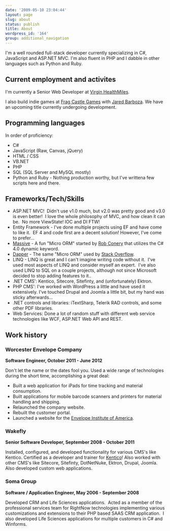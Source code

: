 ```yaml
---
date: '2009-05-10 23:04:44'
layout: page
slug: about
status: publish
title: About
wordpress_id: '164'
group: additional_navigation
---
```


I'm a well rounded full-stack developer currently specializing in C#, JavaScript and ASP.NET MVC. I'm also fluent in PHP and I dabble in other languages such as Python and Ruby.


## Current employment and activites

I'm currently a Senior Web Developer at [Virgin HealthMiles](http://virginhealthmiles.com).

I also build indie games at [Frag Castle Games](http://fragcastle.com) with [Jared Barboza](http://codeimpossible.com).  We have an upcoming title currently undergoing  development.


## Programming languages

In order of proficiency:

- C#
- JavaScript (Raw, Canvas, jQuery)
- HTML / CSS
- VB.NET
- PHP
- SQL (SQL Server and MySQL mostly)
- Python and Ruby - Nothing production worthy, but I've writtena few scripts here and there.

## Frameworks/Tech/Skills

- ASP.NET MVC!  Didn't use v1.0 much, but v2.0 was pretty good and v3.0 is even better!  I love the whole philosophy of MVC, and how clean it can be.  No more ViewState! IOC and DI FTW!
- Entity Framework - I've done multiple projects using EF and have come to like it.  EF 4 and code first are a decent solution!  However, I've come to prefer...
- [Massive](https://github.com/robconery/massive/) - A fun "Micro ORM" started by [Rob Conery](http://blog.wekeroad.com/helpy-stuff/and-i-shall-call-it-massive) that utilizes the C# 4.0 dynamic keyword.
- [Dapper](http://code.google.com/p/dapper-dot-net/) - The same "Micro ORM" used by [Stack Overflow](http://stackoverflow.com).
- LINQ - LINQ is great and I can't imagine writing code without it.  I've used most aspects of LINQ and consider myself an expert.  I've also used LINQ to SQL on a couple projects, although not since Microsoft decided to stop adding features to it..
- .NET CMS': Kentico, Sitecore, Sitefinty, and (unfortunately) Ektron.
- PHP CMS': I've worked with WordPress a little and have used it extensively.  I've touched Drupal and Joomla a little bit, but my hand was sticky afterwards...
- .NET controls and libraries: iTextSharp, Telerik RAD controls, and some other PDF libraries.
- Web Services: Done a lot of random stuff with different web service technologies like WCF, ASP.NET Web API and REST.


## Work history

### Worcester Envelope Company
**Software Engineer, October 2011 - June 2012**

Don't let the name or the dates fool you. Used a wide range of technologies during the short time, accomplishing a great deal:

- Built a web application for iPads for time tracking and material consumption.
- Built applications for mobile barcode scanners and printers for material handling and shipping.
- Relaunched the company website.
- Rebuilt the customer portal.
- Launched a website for the [Envelope Institute of America](http://envelopeinstitute.org).


### Wakefly
**Senior Software Developer, September 2008 - October 2011**

Installed, configured, and developed functionality for various CMS's like Kentico. Certified as a developer and trainer for [Kentico](http://www.kentico.com)! Also worked with other CMS's like Sitecore, Sitefinty, DotNetNuke, Ektron, Drupal, Joomla.  Also developed custom web applications.


### Soma Group
**Software / Application Engineer, May 2006 - September 2008**

Developed CRM and Life Sciences applications.  Acted as a member of the professional services team for RightNow technologies implementing various customizations and extensions to their PHP based SAAS CRM application.  I also developed Life Sciences applications for multiple customers in C# and Winforms.


